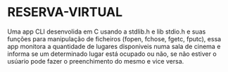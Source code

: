 # RESERVA-VIRTUAL
 Uma app CLI desenvolida em C usando a stdlib.h e lib stdio.h e suas funções para manipulação  de ficheiros (fopen, fchose, fgetc, fputc), essa app monitora a quantidade de lugares disponiveis  numa sala de cinema e informa se um determinado lugar está ocupado ou não, se não estiver o  usúario pode fazer o preenchimento do mesmo e vice versa.

